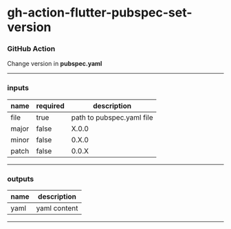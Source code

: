 # gh-action-flutter-pubspec-set-version

### GitHub Action
Change version in **pubspec.yaml**

---
### inputs

| name | required | description               |
|------|----------|---------------------------|
| file | true     | path to pubspec.yaml file |
| major | false   | X.0.0                     |
| minor | false   | 0.X.0                     |
| patch | false   | 0.0.X                     |

---
### outputs

| name | description |
|------|-------------|
| yaml | yaml content|

---